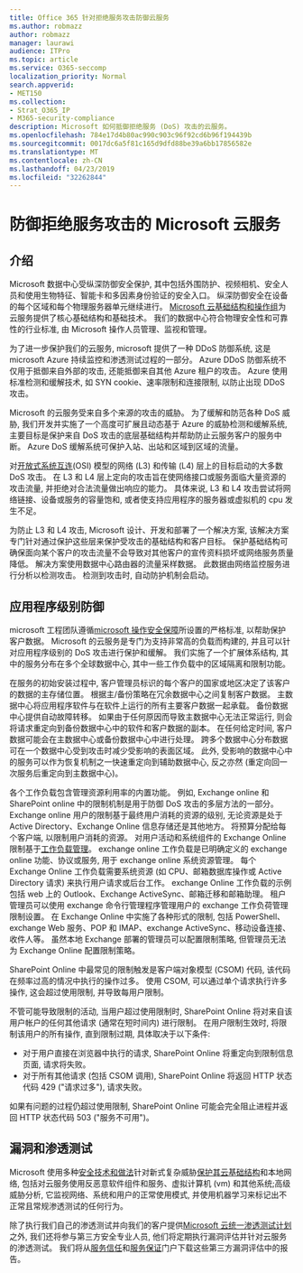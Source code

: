 ```yaml
---
title: Office 365 针对拒绝服务攻击防御云服务
ms.author: robmazz
author: robmazz
manager: laurawi
audience: ITPro
ms.topic: article
ms.service: O365-seccomp
localization_priority: Normal
search.appverid:
- MET150
ms.collection:
- Strat_O365_IP
- M365-security-compliance
description: Microsoft 如何抵御拒绝服务 (DoS) 攻击的云服务。
ms.openlocfilehash: 784e17d4b80ac990c903c96f92cd6b96f194439b
ms.sourcegitcommit: 0017dc6a5f81c165d9dfd88be39a6bb17856582e
ms.translationtype: MT
ms.contentlocale: zh-CN
ms.lasthandoff: 04/23/2019
ms.locfileid: "32262844"
---
```

# <a name="defending-microsoft-cloud-services-against-denial-of-service-attacks"></a>防御拒绝服务攻击的 Microsoft 云服务

## <a name="introduction"></a>介绍
Microsoft 数据中心受纵深防御安全保护, 其中包括外围防护、视频相机、安全人员和使用生物特征、智能卡和多因素身份验证的安全入口。 纵深防御安全在设备的每个区域和每个物理服务器单元继续进行。 [Microsoft 云基础结构和操作组](https://www.microsoft.com/en-us/cloud-platform/global-datacenters)为云服务提供了核心基础结构和基础技术。 我们的数据中心符合物理安全性和可靠性的行业标准, 由 Microsoft 操作人员管理、监视和管理。

为了进一步保护我们的云服务, microsoft 提供了一种 DDoS 防御系统, 这是 microsoft Azure 持续监控和渗透测试过程的一部分。 Azure DDoS 防御系统不仅用于抵御来自外部的攻击, 还能抵御来自其他 Azure 租户的攻击。 Azure 使用标准检测和缓解技术, 如 SYN cookie、速率限制和连接限制, 以防止出现 DDoS 攻击。

Microsoft 的云服务受来自多个来源的攻击的威胁。 为了缓解和防范各种 DoS 威胁, 我们开发并实施了一个高度可扩展且动态基于 Azure 的威胁检测和缓解系统, 主要目标是保护来自 DoS 攻击的底层基础结构并帮助防止云服务客户的服务中断。 Azure DoS 缓解系统可保护入站、出站和区域到区域的流量。

对[开放式系统互连](https://docs.microsoft.com/windows-hardware/drivers/network/windows-network-architecture-and-the-osi-model)(OSI) 模型的网络 (L3) 和传输 (L4) 层上的目标启动的大多数 DoS 攻击。 在 L3 和 L4 层上定向的攻击旨在使网络接口或服务面临大量资源的攻击流量, 并拒绝对合法流量做出响应的能力。 具体来说, L3 和 L4 攻击尝试将网络链接、设备或服务的容量饱和, 或者使支持应用程序的服务器或虚拟机的 cpu 发生不足。

为防止 L3 和 L4 攻击, Microsoft 设计、开发和部署了一个解决方案, 该解决方案专门针对通过保护这些层来保护受攻击的基础结构和客户目标。 保护基础结构可确保面向某个客户的攻击流量不会导致对其他客户的宣传资料损坏或网络服务质量降低。 解决方案使用数据中心路由器的流量采样数据。 此数据由网络监控服务进行分析以检测攻击。 检测到攻击时, 自动防护机制会启动。

## <a name="application-level-defenses"></a>应用程序级别防御
microsoft 工程团队遵循[microsoft 操作安全保障](https://www.microsoft.com/en-us/SDL/OperationalSecurityAssurance)所设置的严格标准, 以帮助保护客户数据。 Microsoft 的云服务是专门为支持非常高的负载而构建的, 并且可以针对应用程序级别的 DoS 攻击进行保护和缓解。 我们实施了一个扩展体系结构, 其中的服务分布在多个全球数据中心, 其中一些工作负载中的区域隔离和限制功能。

在服务的初始安装过程中, 客户管理员标识的每个客户的国家或地区决定了该客户的数据的主存储位置。 根据主/备份策略在冗余数据中心之间复制客户数据。 主数据中心将应用程序软件与在软件上运行的所有主要客户数据一起承载。 备份数据中心提供自动故障转移。 如果由于任何原因而导致主数据中心无法正常运行, 则会将请求重定向到备份数据中心中的软件和客户数据的副本。 在任何给定时间, 客户数据可能会在主数据中心或备份数据中心中进行处理。 跨多个数据中心分布数据可在一个数据中心受到攻击时减少受影响的表面区域。 此外, 受影响的数据中心中的服务可以作为恢复机制之一快速重定向到辅助数据中心, 反之亦然 (重定向回一次服务后重定向到主数据中心)。

各个工作负载包含管理资源利用率的内置功能。 例如, Exchange online 和 SharePoint online 中的限制机制是用于防御 DoS 攻击的多层方法的一部分。 Exchange online 用户的限制基于最终用户消耗的资源的级别, 无论资源是处于 Active Directory、Exchange Online 信息存储还是其他地方。 将预算分配给每个客户端, 以限制用户消耗的资源。 对用户活动和系统组件的 Exchange Online 限制基于[工作负载管理](http://technet.microsoft.com/en-us/library/jj150503(v=exchg.150).aspx)。 exchange online 工作负载是已明确定义的 exchange online 功能、协议或服务, 用于 exchange online 系统资源管理。 每个 Exchange Online 工作负载需要系统资源 (如 CPU、邮箱数据库操作或 Active Directory 请求) 来执行用户请求或后台工作。 exchange Online 工作负载的示例包括 web 上的 Outlook、Exchange ActiveSync、邮箱迁移和邮箱助理。 租户管理员可以使用 exchange 命令行管理程序管理用户的 exchange 工作负荷管理限制设置。 在 Exchange Online 中实施了各种形式的限制, 包括 PowerShell、exchange Web 服务、POP 和 IMAP、exchange ActiveSync、移动设备连接、收件人等。 虽然本地 Exchange 部署的管理员可以配置限制策略, 但管理员无法为 Exchange Online 配置限制策略。

SharePoint Online 中最常见的限制触发是客户端对象模型 (CSOM) 代码, 该代码在频率过高的情况中执行的操作过多。 使用 CSOM, 可以通过单个请求执行许多操作, 这会超过使用限制, 并导致每用户限制。

不管可能导致限制的活动, 当用户超过使用限制时, SharePoint Online 将对来自该用户帐户的任何其他请求 (通常在短时间内) 进行限制。 在用户限制生效时, 将限制该用户的所有操作, 直到限制过期, 具体取决于以下条件:
- 对于用户直接在浏览器中执行的请求, SharePoint Online 将重定向到限制信息页面, 请求将失败。
- 对于所有其他请求 (包括 CSOM 调用), SharePoint Online 将返回 HTTP 状态代码 429 ("请求过多"), 请求失败。

如果有问题的过程仍超过使用限制, SharePoint Online 可能会完全阻止进程并返回 HTTP 状态代码 503 ("服务不可用")。

## <a name="vulnerability-and-penetration-testing"></a>漏洞和渗透测试
Microsoft 使用多种[安全技术和做法](https://www.microsoft.com/en-us/trustcenter/security/threatmanagement)针对新式复杂威胁[保护其云基础结构](https://blogs.technet.microsoft.com/hybridcloud/2015/05/05/protecting-your-datacenter-and-cloud-from-emerging-threats/)和本地网络, 包括对云服务使用反恶意软件组件和服务、虚拟计算机 (vm) 和其他系统;高级威胁分析, 它监视网络、系统和用户的正常使用模式, 并使用机器学习来标记出不正常且常规渗透测试的任何行为。

除了执行我们自己的渗透测试并向我们的客户提供[Microsoft 云统一渗透测试计划](https://technet.microsoft.com/en-us/mt784683)之外, 我们还将参与第三方安全专业人员, 他们将定期执行漏洞评估并针对云服务的渗透测试。 我们将从[服务信任](https://aka.ms/STP)和[服务保证](https://aka.ms/ServiceAssurance)门户下载这些第三方漏洞评估中的报告。
